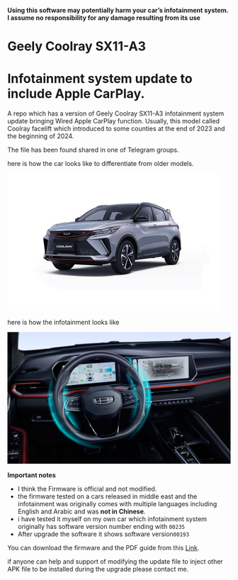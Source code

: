 **Using this software may potentially harm your car’s infotainment system. I assume no responsibility for any damage resulting from its use**

# Geely Coolray SX11-A3
# Infotainment system update to include Apple CarPlay.

A repo which has a version of Geely Coolray SX11-A3 infotainment system update bringing Wired Apple CarPlay function.
Usually, this model called Coolray facelift which introduced to some counties at the end of 2023 and the beginning of 2024.

The file has been found shared in one of Telegram groups. 

here is how the car looks like to differentiate from older models.

![Facelift](resources/coolrayfacelift.jpg)

here is how the infotainment looks like

![Facelift](resources/infotainment.jpg)

**Important notes**

 - I think the Firmware is official and not modified.
 - the firmware tested on a cars released in middle east and the infotainment was originally comes with multiple languages including English and Arabic and was **not in Chinese**. 
 - i have tested it myself on my own car which infotainment system originally has software version number ending with `00235`
 - After upgrade the software it shows software version`00193`

You can download the firmware and the PDF guide from this [Link](https://mega.nz/folder/4G0FiSJI#kYSL5spvA3UpBz8xa4nmcg).

if anyone can help and support of modifying the update file to inject other APK file to be installed during the upgrade please contact me.
